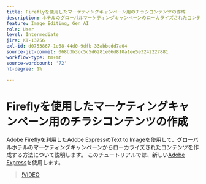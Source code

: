 ```yaml
---
title: Fireflyを使用したマーケティングキャンペーン用のチラシコンテンツの作成
description: ホテルのグローバルマーケティングキャンペーンのローカライズされたコンテンツをAdobe Expressで表示し、Adobe Fireflyを利用したText to Imageを使用する方法について説明します
feature: Image Editing, Gen AI
role: User
level: Intermediate
jira: KT-13756
exl-id: d0753867-1e68-44d0-9dfb-33abbedd7a04
source-git-commit: 068b3b3cc5c5d6281e06d810a1ee5e3242227881
workflow-type: tm+mt
source-wordcount: '72'
ht-degree: 1%

---
```


# Fireflyを使用したマーケティングキャンペーン用のチラシコンテンツの作成

Adobe Fireflyを利用したAdobe ExpressのText to Imageを使用して、グローバルホテルのマーケティングキャンペーンからローカライズされたコンテンツを作成する方法について説明します。 このチュートリアルでは、新しい[Adobe Express](https://www.adobe.com/express/)を使用します。

>[!VIDEO](https://video.tv.adobe.com/v/3422426?quality=12&learn=on&hidetitle=true)
